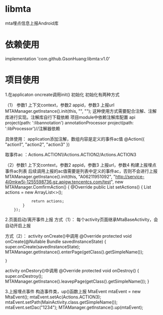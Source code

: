 # libmta
mta埋点信息上报Android库

# 依赖使用
implementation 'com.github.GsonHuang:libmta:v1.0'

# 项目使用
1.在applicaton oncreate调用init() 初始化
初始化有两种方式

（1） 参数1 上下文context，参数2 appid，参数3 上报url
MTAManager.getInstance().init(this, "", "");
这种使用方式需要配合注解、注解库进行实现。注解库自行下载依赖
项目module中依赖注解库配置
    api project(path: ':libannotation')
    annotationProcessor project(path: ':libProcessor')//注解器依赖

具体使用：
application添加注解，数组内容是定义的事件ac值
@Action({
        "action1",
        "action2",
        "action3"
})

取事件ac ：Actions.ACTION1/Actions.ACTION2/Actions.ACTION3

（2）参数1 上下文context，参数2 appid，参数3 上报url，参数4 构建上报埋点事件ac列表
   后续调用上报的ac值需要是列表中定义的事件ac，否则不会进行上报
MTAManager.getInstance().init(this, "A06211951092", "http://service-4j0mkw5i-1255598736.gz.apigw.tencentcs.com/test", new MTAManager.ComfirmAction() {
            @Override
            public List<String> setActions() {
                List<String> actions = new ArrayList<>();

                return actions;
            }
        });

2.页面启动/离开事件上报
方式（1）：
每个activity页面继承MtaBaseActivity，会自动开启上报

方式（2）：
activity onCreate()中调用
@Override
    protected void onCreate(@Nullable Bundle savedInstanceState) {
        super.onCreate(savedInstanceState);
        MTAManager.getInstance().enterPage(getClass().getSimpleName());

    }

activity onDestory()中调用
@Override
    protected void onDestroy() {
        super.onDestroy();
        MTAManager.getInstance().leavepPage(getClass().getSimpleName());
    }

3.上报埋点事件
    构造事件类，up()函数上报
    MtaEvent mtaEvent = new MtaEvent();
    mtaEvent.setAc(Actions.ACTION3);
    mtaEvent.setPath(MainActivity.class.getSimpleName());
    mtaEvent.setDac("1234");
    MTAManager.getInstance().up(mtaEvent);

